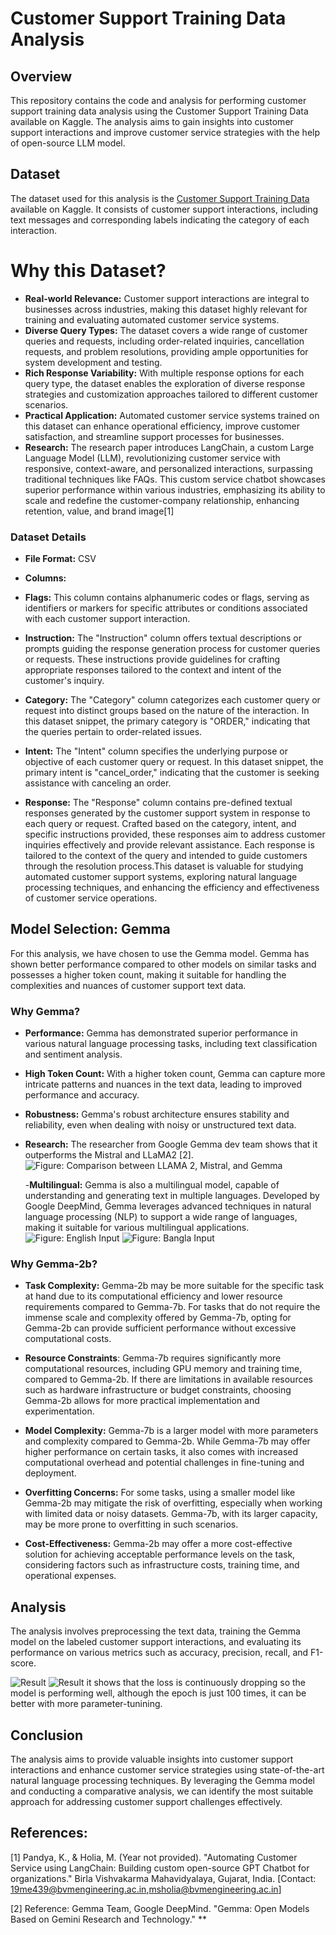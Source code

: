 # Customer Support Training Data Analysis

## Overview
This repository contains the code and analysis for performing customer support training data analysis using the Customer Support Training Data available on Kaggle. The analysis aims to gain insights into customer support interactions and improve customer service strategies with the help of open-source LLM model.

## Dataset
The dataset used for this analysis is the [Customer Support Training Data](https://www.kaggle.com/datasets/talaviyabhavik/customer-support-training-data) available on Kaggle. It consists of customer support interactions, including text messages and corresponding labels indicating the category of each interaction.

# Why this Dataset?
- **Real-world Relevance:** Customer support interactions are integral to businesses across industries, making this dataset highly relevant for training and evaluating automated customer service systems.
- **Diverse Query Types:** The dataset covers a wide range of customer queries and requests, including order-related inquiries, cancellation requests, and problem resolutions, providing ample opportunities for system development and testing.
- **Rich Response Variability:** With multiple response options for each query type, the dataset enables the exploration of diverse response strategies and customization approaches tailored to different customer scenarios.
- **Practical Application:** Automated customer service systems trained on this dataset can enhance operational efficiency, improve customer satisfaction, and streamline support processes for businesses.
- **Research:** The research paper introduces LangChain, a custom Large Language Model (LLM), revolutionizing customer service with responsive, context-aware, and personalized interactions, surpassing traditional techniques like FAQs. This custom service chatbot showcases superior performance within various industries, emphasizing its ability to scale and redefine the customer-company relationship, enhancing retention, value, and brand image[1]

### Dataset Details
- **File Format:** CSV
- **Columns:**
- **Flags:** This column contains alphanumeric codes or flags, serving as identifiers or markers for specific attributes or conditions associated with each customer support interaction.

- **Instruction:** The "Instruction" column offers textual descriptions or prompts guiding the response generation process for customer queries or requests. These instructions provide guidelines for crafting appropriate responses tailored to the context and intent of the customer's inquiry.

- **Category:** The "Category" column categorizes each customer query or request into distinct groups based on the nature of the interaction. In this dataset snippet, the primary category is "ORDER," indicating that the queries pertain to order-related issues.

- **Intent:** The "Intent" column specifies the underlying purpose or objective of each customer query or request. In this dataset snippet, the primary intent is "cancel_order," indicating that the customer is seeking assistance with canceling an order.

- **Response:** The "Response" column contains pre-defined textual responses generated by the customer support system in response to each query or request. Crafted based on the category, intent, and specific instructions provided, these responses aim to address customer inquiries effectively and provide relevant assistance. Each response is tailored to the context of the query and intended to guide customers through the resolution process.This dataset is valuable for studying automated customer support systems, exploring natural language processing techniques, and enhancing the efficiency and effectiveness of customer service operations.

## Model Selection: Gemma
For this analysis, we have chosen to use the Gemma model. Gemma has shown better performance compared to other models on similar tasks and possesses a higher token count, making it suitable for handling the complexities and nuances of customer support text data.

### Why Gemma?
- **Performance:** Gemma has demonstrated superior performance in various natural language processing tasks, including text classification and sentiment analysis.
- **High Token Count:** With a higher token count, Gemma can capture more intricate patterns and nuances in the text data, leading to improved performance and accuracy.
- **Robustness:** Gemma's robust architecture ensures stability and reliability, even when dealing with noisy or unstructured text data.
- **Research:** The researcher from Google Gemma dev team shows that it outperforms the Mistral and LLaMA2 [2].
![Figure: Comparison between LLAMA 2, Mistral, and Gemma](img/Screenshot_5.png)

  -**Multilingual:** Gemma is also a multilingual model, capable of understanding and generating text in multiple languages. Developed by Google DeepMind, Gemma leverages advanced techniques in natural language processing (NLP) to support a wide range of languages, making it suitable for various multilingual applications.
  ![Figure: English Input](img/out1.png) ![Figure: Bangla Input](img/out2.png)

### Why Gemma-2b?
- **Task Complexity:** Gemma-2b may be more suitable for the specific task at hand due to its computational efficiency and lower resource requirements compared to Gemma-7b. For tasks that do not require the immense scale and complexity offered by Gemma-7b, opting for Gemma-2b can provide sufficient performance without excessive computational costs.

- **Resource Constraints**: Gemma-7b requires significantly more computational resources, including GPU memory and training time, compared to Gemma-2b. If there are limitations in available resources such as hardware infrastructure or budget constraints, choosing Gemma-2b allows for more practical implementation and experimentation.

- **Model Complexity:** Gemma-7b is a larger model with more parameters and complexity compared to Gemma-2b. While Gemma-7b may offer higher performance on certain tasks, it also comes with increased computational overhead and potential challenges in fine-tuning and deployment.

- **Overfitting Concerns:** For some tasks, using a smaller model like Gemma-2b may mitigate the risk of overfitting, especially when working with limited data or noisy datasets. Gemma-7b, with its larger capacity, may be more prone to overfitting in such scenarios.

- **Cost-Effectiveness:** Gemma-2b may offer a more cost-effective solution for achieving acceptable performance levels on the task, considering factors such as infrastructure costs, training time, and operational expenses.

## Analysis
The analysis involves preprocessing the text data, training the Gemma model on the labeled customer support interactions, and evaluating its performance on various metrics such as accuracy, precision, recall, and F1-score.

![Result](img/tb.png)
![Result](img/tb1.png)
it shows that the loss is continuously dropping so the model is performing well, although the epoch is just 100 times, it can be better with more parameter-tunining.
## Conclusion
The analysis aims to provide valuable insights into customer support interactions and enhance customer service strategies using state-of-the-art natural language processing techniques. By leveraging the Gemma model and conducting a comparative analysis, we can identify the most suitable approach for addressing customer support challenges effectively.

## References:
[1] Pandya, K., & Holia, M. (Year not provided). "Automating Customer Service using LangChain: Building custom open-source GPT Chatbot for organizations." Birla Vishvakarma Mahavidyalaya, Gujarat, India. [Contact: 19me439@bvmengineering.ac.in,msholia@bvmengineering.ac.in]

[2] Reference: Gemma Team, Google DeepMind. "Gemma: Open Models Based on Gemini Research and Technology."
**
